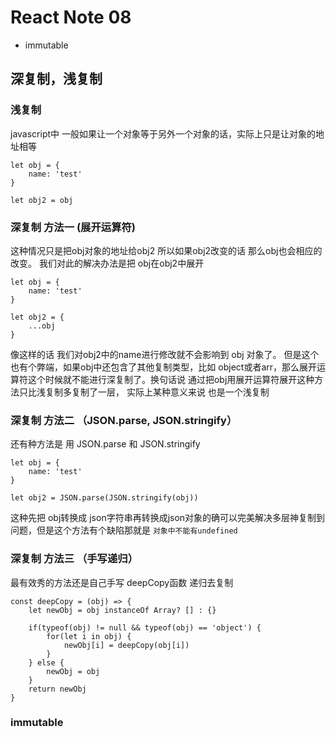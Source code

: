 # React Note 08
* immutable

## 深复制，浅复制

### 浅复制

javascript中 一般如果让一个对象等于另外一个对象的话，实际上只是让对象的地址相等

```
let obj = {
    name: 'test'
}

let obj2 = obj
```

### 深复制 方法一 (展开运算符)

这种情况只是把obj对象的地址给obj2 所以如果obj2改变的话  那么obj也会相应的改变。   我们对此的解决办法是把 obj在obj2中展开

```
let obj = {
    name: 'test'
}

let obj2 = {
    ...obj
}
```

像这样的话 我们对obj2中的name进行修改就不会影响到 obj 对象了。  但是这个也有个弊端，如果obj中还包含了其他复制类型，比如 object或者arr，那么展开运算符这个时候就不能进行深复制了。换句话说 通过把obj用展开运算符展开这种方法只比浅复制多复制了一层， 实际上某种意义来说 也是一个浅复制

### 深复制 方法二 （JSON.parse, JSON.stringify）

还有种方法是 用 JSON.parse 和 JSON.stringify 

```
let obj = {
    name: 'test'
}

let obj2 = JSON.parse(JSON.stringify(obj))
```

这种先把 obj转换成 json字符串再转换成json对象的确可以完美解决多层神复制到 问题，但是这个方法有个缺陷那就是 `对象中不能有undefined`

### 深复制 方法三 （手写递归）

最有效秀的方法还是自己手写 deepCopy函数 递归去复制

```
const deepCopy = (obj) => {
    let newObj = obj instanceOf Array? [] : {}

    if(typeof(obj) != null && typeof(obj) == 'object') {
        for(let i in obj) {
            newObj[i] = deepCopy(obj[i])
        }
    } else {
        newObj = obj
    }
    return newObj
}
```

### immutable

